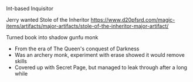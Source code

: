 Int-based Inquisitor 


Jerry wanted Stole of the Inheritor
https://www.d20pfsrd.com/magic-items/artifacts/major-artifacts/stole-of-the-inheritor-major-artifact/


Turned book into shadow gunfu monk
- From the era of The Queen's conquest of Darkness
- Was an archery monk, experiment with erase showed it would remove skills
- Covered up with Secret Page, but managed to leak through after a long while
